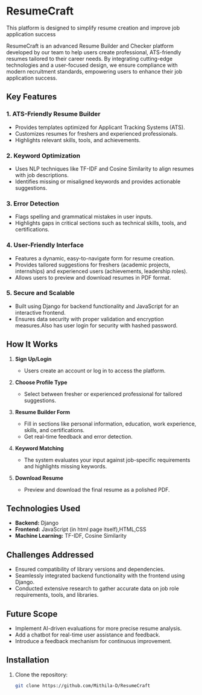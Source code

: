 # ResumeCraft
This platform is designed to simplify resume creation and improve job application success

ResumeCraft is an advanced Resume Builder and Checker platform developed by our team to help users create professional, ATS-friendly resumes tailored to their career needs. By integrating cutting-edge technologies and a user-focused design, we ensure compliance with modern recruitment standards, empowering users to enhance their job application success.

## Key Features

### 1. **ATS-Friendly Resume Builder**
- Provides templates optimized for Applicant Tracking Systems (ATS).
- Customizes resumes for freshers and experienced professionals.
- Highlights relevant skills, tools, and achievements.

### 2. **Keyword Optimization**
- Uses NLP techniques like TF-IDF and Cosine Similarity to align resumes with job descriptions.
- Identifies missing or misaligned keywords and provides actionable suggestions.

### 3. **Error Detection**
- Flags spelling and grammatical mistakes in user inputs.
- Highlights gaps in critical sections such as technical skills, tools, and certifications.

### 4. **User-Friendly Interface**
- Features a dynamic, easy-to-navigate form for resume creation.
- Provides tailored suggestions for freshers (academic projects, internships) and experienced users (achievements, leadership roles).
- Allows users to preview and download resumes in PDF format.

### 5. **Secure and Scalable**
- Built using Django for backend functionality and JavaScript for an interactive frontend.
- Ensures data security with proper validation and encryption measures.Also has user login for security with hashed password.

## How It Works
1. **Sign Up/Login**
   - Users create an account or log in to access the platform.

2. **Choose Profile Type**
   - Select between fresher or experienced professional for tailored suggestions.

3. **Resume Builder Form**
   - Fill in sections like personal information, education, work experience, skills, and certifications.
   - Get real-time feedback and error detection.

4. **Keyword Matching**
   - The system evaluates your input against job-specific requirements and highlights missing keywords.


5. **Download Resume**
   - Preview and download the final resume as a polished PDF.

## Technologies Used
- **Backend:** Django
- **Frontend:** JavaScript (in html page itself),HTML,CSS
- **Machine Learning:** TF-IDF, Cosine Similarity

## Challenges Addressed
- Ensured compatibility of library versions and dependencies.
- Seamlessly integrated backend functionality with the frontend using Django.
- Conducted extensive research to gather accurate data on job role requirements, tools, and libraries.

## Future Scope
- Implement AI-driven evaluations for more precise resume analysis.
- Add a chatbot for real-time user assistance and feedback.
- Introduce a feedback mechanism for continuous improvement.

## Installation
1. Clone the repository:
   ```bash
   git clone https://github.com/Mithila-D/ResumeCraft
